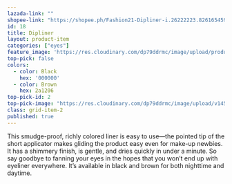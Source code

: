 ```yaml
---
lazada-link: ""
shopee-link: "https://shopee.ph/Fashion21-Dipliner-i.26222223.826165459"
id: 18
title: Dipliner
layout: product-item
categories: ["eyes"]
feature_image: 'https://res.cloudinary.com/dp79ddrmc/image/upload/products/dipliner.jpg'
top-pick: false
colors:
  - color: Black
    hex: '000000'
  - color: Brown
    hex: 2a1206
top-pick-id: 2
top-pick-image: "https://res.cloudinary.com/dp79ddrmc/image/upload/v1456804124/top-pick/dipLiner.jpg"
class: grid-item-2
published: true
---
```

This smudge-proof, richly colored liner is easy to use—the pointed tip of the short applicator makes gliding the product easy even for make-up newbies. It has a shimmery finish, is gentle, and dries quickly in under a minute.  So say goodbye  to fanning your eyes in the hopes that you won’t end up with eyeliner everywhere. It’s available in black and brown for both nighttime and daytime.
